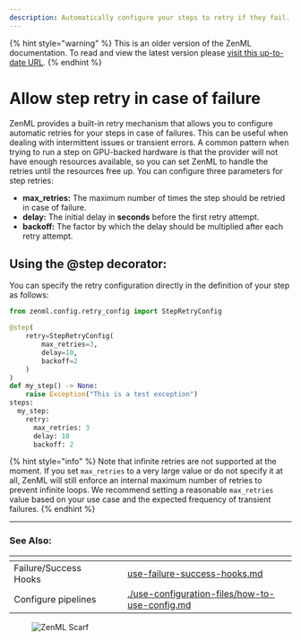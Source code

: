 ```yaml
---
description: Automatically configure your steps to retry if they fail.
---
```


{% hint style="warning" %}
This is an older version of the ZenML documentation. To read and view the latest version please [visit this up-to-date URL](https://docs.zenml.io).
{% endhint %}


# Allow step retry in case of failure

ZenML provides a built-in retry mechanism that allows you to configure automatic retries for your steps in case of failures. This can be useful when dealing with intermittent issues or transient errors. A common pattern when trying to run a step on GPU-backed hardware is that the provider will not have enough resources available, so you can set ZenML to handle the retries until the resources free up. You can configure three parameters for step retries:

* **max_retries:** The maximum number of times the step should be retried in case of failure.
* **delay:** The initial delay in **seconds** before the first retry attempt.
* **backoff:** The factor by which the delay should be multiplied after each retry attempt.

## Using the @step decorator:

You can specify the retry configuration directly in the definition of your step as follows:

```python
from zenml.config.retry_config import StepRetryConfig

@step(
    retry=StepRetryConfig(
        max_retries=3, 
        delay=10, 
        backoff=2
    )
)
def my_step() -> None:
    raise Exception("This is a test exception")
steps:
  my_step:
    retry:
      max_retries: 3
      delay: 10
      backoff: 2
```

{% hint style="info" %}
Note that infinite retries are not supported at the moment. If you set `max_retries` to a very large value or do not specify it at all, ZenML will still enforce an internal maximum number of retries to prevent infinite loops. We recommend setting a reasonable `max_retries` value based on your use case and the expected frequency of transient failures.
{% endhint %}

***

### See Also:

<table data-view="cards"><thead><tr><th></th><th></th><th></th><th data-hidden data-card-target data-type="content-ref"></th></tr></thead><tbody><tr><td>Failure/Success Hooks</td><td></td><td></td><td><a href="use-failure-success-hooks.md">use-failure-success-hooks.md</a></td></tr><tr><td>Configure pipelines</td><td></td><td></td><td><a href="../use-configuration-files/how-to-use-config.md">./use-configuration-files/how-to-use-config.md</a></td></tr></tbody></table>

<figure><img src="https://static.scarf.sh/a.png?x-pxid=f0b4f458-0a54-4fcd-aa95-d5ee424815bc" alt="ZenML Scarf"><figcaption></figcaption></figure>